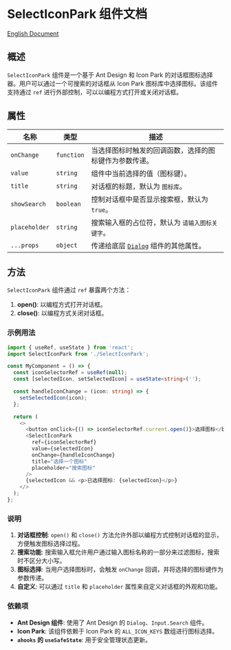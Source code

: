 # SelectIconPark 组件文档
[English Document](https://github.com/JsonLee12138/frontend-factory/blob/main/packages/jsonlee-ui-react/component/SelectIconPark/README.en.md)

## 概述

`SelectIconPark` 组件是一个基于 Ant Design 和 Icon Park 的对话框图标选择器。用户可以通过一个可搜索的对话框从 Icon Park 图标库中选择图标。该组件支持通过 `ref` 进行外部控制，可以以编程方式打开或关闭对话框。

## 属性

| 名称            | 类型                 | 描述                                                                                      |
|-----------------|----------------------|------------------------------------------------------------------------------------------|
| `onChange`      | `function`            | 当选择图标时触发的回调函数，选择的图标键作为参数传递。                                       |
| `value`         | `string`              | 组件中当前选择的值（图标键）。                                                             |
| `title`         | `string`              | 对话框的标题，默认为 `图标库`。                                                            |
| `showSearch`    | `boolean`             | 控制对话框中是否显示搜索框，默认为 `true`。                                               |
| `placeholder`   | `string`              | 搜索输入框的占位符，默认为 `请输入图标关键字`。                                             |
| `...props`      | `object`              | 传递给底层 [`Dialog`](https://github.com/JsonLee12138/frontend-factory/blob/main/packages/jsonlee-ui-react/component/Dialog/README.md) 组件的其他属性。                                                       |

## 方法

`SelectIconPark` 组件通过 `ref` 暴露两个方法：

1. **open()**: 以编程方式打开对话框。
2. **close()**: 以编程方式关闭对话框。

### 示例用法

```typescript
import { useRef, useState } from 'react';
import SelectIconPark from './SelectIconPark';

const MyComponent = () => {
  const iconSelectorRef = useRef(null);
  const [selectedIcon, setSelectedIcon] = useState<string>('');

  const handleIconChange = (icon: string) => {
    setSelectedIcon(icon);
  };

  return (
    <>
      <button onClick={() => iconSelectorRef.current.open()}>选择图标</button>
      <SelectIconPark
        ref={iconSelectorRef}
        value={selectedIcon}
        onChange={handleIconChange}
        title="选择一个图标"
        placeholder="搜索图标"
      />
      {selectedIcon && <p>已选择图标: {selectedIcon}</p>}
    </>
  );
};
```

### 说明

1. **对话框控制**: `open()` 和 `close()` 方法允许外部以编程方式控制对话框的显示，方便触发图标选择过程。
2. **搜索功能**: 搜索输入框允许用户通过输入图标名称的一部分来过滤图标，搜索时不区分大小写。
3. **图标选择**: 当用户选择图标时，会触发 `onChange` 回调，并将选择的图标键作为参数传递。
4. **自定义**: 可以通过 `title` 和 `placeholder` 属性来自定义对话框的外观和功能。

### 依赖项

- **Ant Design 组件**: 使用了 Ant Design 的 `Dialog`、`Input.Search` 组件。
- **Icon Park**: 该组件依赖于 Icon Park 的 `ALL_ICON_KEYS` 数组进行图标选择。
- **`ahooks` 的 `useSafeState`**: 用于安全管理状态更新。
